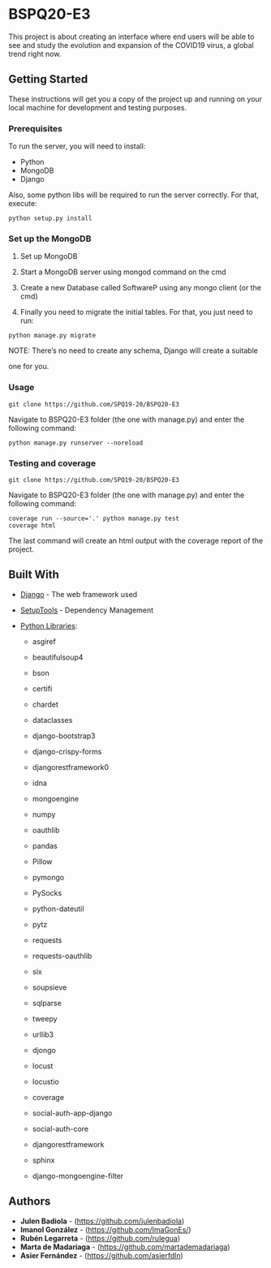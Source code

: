 # BSPQ20-E3

This project is about creating an interface where end users will be able to see and study the evolution and expansion of the COVID19 virus, a global trend right now.

## Getting Started

These instructions will get you a copy of the project up and running on your local machine for development and testing purposes. 

### Prerequisites

To run the server, you will need to install:
   -   Python
   -   MongoDB
   -   Django
   
Also, some python libs will be required to run the server correctly. For that, execute:
```
python setup.py install
```

### Set up the MongoDB
1.  Set up MongoDB
    

1.  Start a MongoDB server using mongod command on the cmd
    
2.  Create a new Database called SoftwareP using any mongo client (or the cmd)

3. Finally you need to migrate the initial tables. For that, you just need to run:
```
python manage.py migrate
```
    

NOTE: There’s no need to create any schema, Django will create a suitable

one for you.

### Usage
```
git clone https://github.com/SPQ19-20/BSPQ20-E3
```
Navigate to BSPQ20-E3 folder (the one with manage.py) and enter the following command:
```
python manage.py runserver --noreload
```

### Testing and coverage
```
git clone https://github.com/SPQ19-20/BSPQ20-E3
```
Navigate to BSPQ20-E3 folder (the one with manage.py) and enter the following command:
```
coverage run --source='.' python manage.py test
coverage html
```
The last command will create an html output with the coverage report of the project.

## Built With
* [Django](https://www.djangoproject.com/) - The web framework used
* [SetupTools](https://setuptools.readthedocs.io/en/latest/) - Dependency Management
* [Python Libraries](https://pypi.org/):
   
   -   asgiref
   
   -   beautifulsoup4
   
   -   bson
   
   -   certifi
   
   -   chardet
   
   -   dataclasses
   
   -   django-bootstrap3
   
   -   django-crispy-forms
   
   -   djangorestframework0
   
   -   idna
   
   -   mongoengine
   
   -   numpy
   
   -   oauthlib
   
   -   pandas
   
   -   Pillow
   
   -   pymongo
   
   -   PySocks
   
   -   python-dateutil
   
   -   pytz
   
   -   requests
   
   -   requests-oauthlib
   
   -   six
   
   -   soupsieve
   
   -   sqlparse
   
   -   tweepy
   
   -   urllib3
   
   -   djongo
   
   -   locust
   
   -   locustio
   
   -   coverage
   
   -   social-auth-app-django
   
   -   social-auth-core
   
   -   djangorestframework
   
   -   sphinx
   
   -   django-mongoengine-filter

## Authors

* **Julen Badiola** - (https://github.com/julenbadiola)
* **Imanol González** - (https://github.com/ImaGonEs/)
* **Rubén Legarreta** - (https://github.com/rulegua)
* **Marta de Madariaga** - (https://github.com/martademadariaga)
* **Asier Fernández** - (https://github.com/asierfdln)

